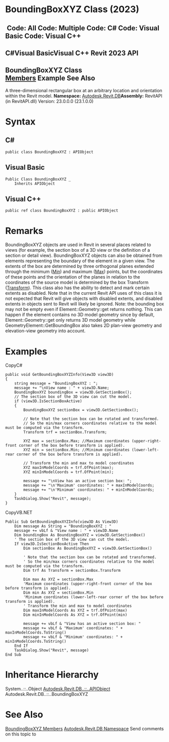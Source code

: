 # BoundingBoxXYZ Class (2023)

﻿
 Code: All Code: Multiple Code: C# Code: Visual Basic Code: Visual C++   
---  
C#Visual BasicVisual C++
Revit 2023 API  
---  
BoundingBoxXYZ Class  
[Members](d7e07baa-ee85-a6cd-3545-ff78502b221a.md "BoundingBoxXYZ Members") Example See Also  
---  
A three-dimensional rectangular box at an arbitrary location and orientation within the Revit model.
**Namespace:** [Autodesk.Revit.DB](87546ba7-461b-c646-cbb1-2cb8f5bff8b2.md "Autodesk.Revit.DB Namespace")**Assembly:** RevitAPI (in RevitAPI.dll) Version: 23.0.0.0 (23.1.0.0)
# Syntax
C#  
---  
```text
public class BoundingBoxXYZ : APIObject
```
  
Visual Basic  
---  
```text
Public Class BoundingBoxXYZ _
	Inherits APIObject
```
  
Visual C++  
---  
```text
public ref class BoundingBoxXYZ : public APIObject
```
  
# Remarks
BoundingBoxXYZ objects are used in Revit in several places related to views (for example, the section box of a 3D view or the definition of a section or detail view). BoundingBoxXYZ objects can also be obtained from elements representing the boundary of the element in a given view.
The extents of the box are determined by three orthogonal planes extended through the minimum ([Min](608e6914-2465-b572-2c5d-2a6cd696c740.md "Min Property")) and maximum ([Max](b79bd9ee-ccff-cc81-8a32-9eb9bdb1e58c.md "Max Property")) points, but the coordinates of these points and the orientation of the planes in relation to the coordinates of the source model is determined by the box Transform ([Transform](297887ab-69bb-548e-cfb6-a3a23f410604.md "Transform Property")).
This class also has the ability to detect and mark certain extents as disabled. Note that in the current Revit API uses of this class it is not expected that Revit will give objects with disabled extents, and disabled extents in objects sent to Revit will likely be ignored.
Note: the bounding box may not be empty even if Element::Geometry::get returns nothing. This can happen if the element contains no 3D model geometry since by default, Element::Geometry::get only returns 3D model geometry while GeometryElement::GetBoundingBox also takes 2D plan-view geometry and elevation-view geometry into account.
# Examples
CopyC#
```text
public void GetBoundingBoxXYZInfo(View3D view3D)
{
    string message = "BoundingBoxXYZ : ";
    message += "\nView name : " + view3D.Name;
    BoundingBoxXYZ boundingBox = view3D.GetSectionBox();
    // The section box of the 3D view can cut the model.
    if (view3D.IsSectionBoxActive)
    {
        BoundingBoxXYZ sectionBox = view3D.GetSectionBox();

        // Note that the section box can be rotated and transformed.  
        // So the min/max corners coordinates relative to the model must be computed via the transform.
        Transform trf = sectionBox.Transform;

        XYZ max = sectionBox.Max; //Maximum coordinates (upper-right-front corner of the box before transform is applied).
        XYZ min = sectionBox.Min; //Minimum coordinates (lower-left-rear corner of the box before transform is applied).

        // Transform the min and max to model coordinates
        XYZ maxInModelCoords = trf.OfPoint(max);
        XYZ minInModelCoords = trf.OfPoint(min);

        message += "\nView has an active section box: ";
        message += "\n'Maximum' coordinates: " + maxInModelCoords;
        message += "\n'Minimum' coordinates: " + minInModelCoords;
    }
    TaskDialog.Show("Revit", message);
}
```

CopyVB.NET
```text
Public Sub GetBoundingBoxXYZInfo(view3D As View3D)
    Dim message As String = "BoundingBoxXYZ : "
    message += vbLf & "View name : " + view3D.Name
    Dim boundingBox As BoundingBoxXYZ = view3D.GetSectionBox()
    ' The section box of the 3D view can cut the model.
    If view3D.IsSectionBoxActive Then
        Dim sectionBox As BoundingBoxXYZ = view3D.GetSectionBox()

        ' Note that the section box can be rotated and transformed.  
        ' So the min/max corners coordinates relative to the model must be computed via the transform.
        Dim trf As Transform = sectionBox.Transform

        Dim max As XYZ = sectionBox.Max
        'Maximum coordinates (upper-right-front corner of the box before transform is applied).
        Dim min As XYZ = sectionBox.Min
        'Minimum coordinates (lower-left-rear corner of the box before transform is applied).
        ' Transform the min and max to model coordinates
        Dim maxInModelCoords As XYZ = trf.OfPoint(max)
        Dim minInModelCoords As XYZ = trf.OfPoint(min)

        message += vbLf & "View has an active section box: "
        message += vbLf & "Maximum' coordinates: " + maxInModelCoords.ToString()
        message += vbLf & "Minimum' coordinates: " + minInModelCoords.ToString()
    End If
    TaskDialog.Show("Revit", message)
End Sub
```

# Inheritance Hierarchy
System..::..Object [Autodesk.Revit.DB..::..APIObject](beb86ef5-39ad-3f0d-0cd9-0c929387a2bb.md "APIObject Class") Autodesk.Revit.DB..::..BoundingBoxXYZ
# See Also
[BoundingBoxXYZ Members](d7e07baa-ee85-a6cd-3545-ff78502b221a.md "BoundingBoxXYZ Members")
[Autodesk.Revit.DB Namespace](87546ba7-461b-c646-cbb1-2cb8f5bff8b2.md "Autodesk.Revit.DB Namespace")
Send comments on this topic to 
